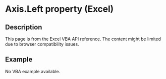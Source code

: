 # Axis.Left property (Excel)

## Description
This page is from the Excel VBA API reference. The content might be limited due to browser compatibility issues.

## Example
No VBA example available.
